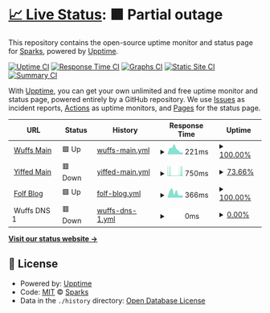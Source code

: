 # [📈 Live Status](https://status.wuffs.net): <!--live status--> **🟧 Partial outage**

This repository contains the open-source uptime monitor and status page for [Sparks](https://status.wuffs.net), powered by [Upptime](https://github.com/upptime/upptime).

[![Uptime CI](https://github.com/SparksTheFolf/STF-Uptime-Status/workflows/Uptime%20CI/badge.svg)](https://github.com/SparksTheFolf/STF-Uptime-Status/actions?query=workflow%3A%22Uptime+CI%22)
[![Response Time CI](https://github.com/SparksTheFolf/STF-Uptime-Status/workflows/Response%20Time%20CI/badge.svg)](https://github.com/SparksTheFolf/STF-Uptime-Status/actions?query=workflow%3A%22Response+Time+CI%22)
[![Graphs CI](https://github.com/SparksTheFolf/STF-Uptime-Status/workflows/Graphs%20CI/badge.svg)](https://github.com/SparksTheFolf/STF-Uptime-Status/actions?query=workflow%3A%22Graphs+CI%22)
[![Static Site CI](https://github.com/SparksTheFolf/STF-Uptime-Status/workflows/Static%20Site%20CI/badge.svg)](https://github.com/SparksTheFolf/STF-Uptime-Status/actions?query=workflow%3A%22Static+Site+CI%22)
[![Summary CI](https://github.com/SparksTheFolf/STF-Uptime-Status/workflows/Summary%20CI/badge.svg)](https://github.com/SparksTheFolf/STF-Uptime-Status/actions?query=workflow%3A%22Summary+CI%22)

With [Upptime](https://upptime.js.org), you can get your own unlimited and free uptime monitor and status page, powered entirely by a GitHub repository. We use [Issues](https://github.com/SparksTheFolf/STF-Uptime-Status/issues) as incident reports, [Actions](https://github.com/SparksTheFolf/STF-Uptime-Status/actions) as uptime monitors, and [Pages](https://status.wuffs.net) for the status page.

<!--start: status pages-->
<!-- This summary is generated by Upptime (https://github.com/upptime/upptime) -->
<!-- Do not edit this manually, your changes will be overwritten -->
<!-- prettier-ignore -->
| URL | Status | History | Response Time | Uptime |
| --- | ------ | ------- | ------------- | ------ |
| <img alt="" src="https://icons.duckduckgo.com/ip3/wuffs.net.ico" height="13"> [Wuffs Main](https://wuffs.net/) | 🟩 Up | [wuffs-main.yml](https://github.com/SparksTheFolf/STF-Uptime-Status/commits/HEAD/history/wuffs-main.yml) | <details><summary><img alt="Response time graph" src="./graphs/wuffs-main/response-time-week.png" height="20"> 221ms</summary><br><a href="https://status.wuffs.net/history/wuffs-main"><img alt="Response time 992" src="https://img.shields.io/endpoint?url=https%3A%2F%2Fraw.githubusercontent.com%2FSparksTheFolf%2FSTF-Uptime-Status%2FHEAD%2Fapi%2Fwuffs-main%2Fresponse-time.json"></a><br><a href="https://status.wuffs.net/history/wuffs-main"><img alt="24-hour response time 221" src="https://img.shields.io/endpoint?url=https%3A%2F%2Fraw.githubusercontent.com%2FSparksTheFolf%2FSTF-Uptime-Status%2FHEAD%2Fapi%2Fwuffs-main%2Fresponse-time-day.json"></a><br><a href="https://status.wuffs.net/history/wuffs-main"><img alt="7-day response time 221" src="https://img.shields.io/endpoint?url=https%3A%2F%2Fraw.githubusercontent.com%2FSparksTheFolf%2FSTF-Uptime-Status%2FHEAD%2Fapi%2Fwuffs-main%2Fresponse-time-week.json"></a><br><a href="https://status.wuffs.net/history/wuffs-main"><img alt="30-day response time 1157" src="https://img.shields.io/endpoint?url=https%3A%2F%2Fraw.githubusercontent.com%2FSparksTheFolf%2FSTF-Uptime-Status%2FHEAD%2Fapi%2Fwuffs-main%2Fresponse-time-month.json"></a><br><a href="https://status.wuffs.net/history/wuffs-main"><img alt="1-year response time 992" src="https://img.shields.io/endpoint?url=https%3A%2F%2Fraw.githubusercontent.com%2FSparksTheFolf%2FSTF-Uptime-Status%2FHEAD%2Fapi%2Fwuffs-main%2Fresponse-time-year.json"></a></details> | <details><summary><a href="https://status.wuffs.net/history/wuffs-main">100.00%</a></summary><a href="https://status.wuffs.net/history/wuffs-main"><img alt="All-time uptime 97.98%" src="https://img.shields.io/endpoint?url=https%3A%2F%2Fraw.githubusercontent.com%2FSparksTheFolf%2FSTF-Uptime-Status%2FHEAD%2Fapi%2Fwuffs-main%2Fuptime.json"></a><br><a href="https://status.wuffs.net/history/wuffs-main"><img alt="24-hour uptime 100.00%" src="https://img.shields.io/endpoint?url=https%3A%2F%2Fraw.githubusercontent.com%2FSparksTheFolf%2FSTF-Uptime-Status%2FHEAD%2Fapi%2Fwuffs-main%2Fuptime-day.json"></a><br><a href="https://status.wuffs.net/history/wuffs-main"><img alt="7-day uptime 100.00%" src="https://img.shields.io/endpoint?url=https%3A%2F%2Fraw.githubusercontent.com%2FSparksTheFolf%2FSTF-Uptime-Status%2FHEAD%2Fapi%2Fwuffs-main%2Fuptime-week.json"></a><br><a href="https://status.wuffs.net/history/wuffs-main"><img alt="30-day uptime 93.78%" src="https://img.shields.io/endpoint?url=https%3A%2F%2Fraw.githubusercontent.com%2FSparksTheFolf%2FSTF-Uptime-Status%2FHEAD%2Fapi%2Fwuffs-main%2Fuptime-month.json"></a><br><a href="https://status.wuffs.net/history/wuffs-main"><img alt="1-year uptime 97.98%" src="https://img.shields.io/endpoint?url=https%3A%2F%2Fraw.githubusercontent.com%2FSparksTheFolf%2FSTF-Uptime-Status%2FHEAD%2Fapi%2Fwuffs-main%2Fuptime-year.json"></a></details>
| <img alt="" src="https://icons.duckduckgo.com/ip3/yiffed.net.ico" height="13"> [Yiffed Main](https://yiffed.net/) | 🟥 Down | [yiffed-main.yml](https://github.com/SparksTheFolf/STF-Uptime-Status/commits/HEAD/history/yiffed-main.yml) | <details><summary><img alt="Response time graph" src="./graphs/yiffed-main/response-time-week.png" height="20"> 750ms</summary><br><a href="https://status.wuffs.net/history/yiffed-main"><img alt="Response time 969" src="https://img.shields.io/endpoint?url=https%3A%2F%2Fraw.githubusercontent.com%2FSparksTheFolf%2FSTF-Uptime-Status%2FHEAD%2Fapi%2Fyiffed-main%2Fresponse-time.json"></a><br><a href="https://status.wuffs.net/history/yiffed-main"><img alt="24-hour response time 866" src="https://img.shields.io/endpoint?url=https%3A%2F%2Fraw.githubusercontent.com%2FSparksTheFolf%2FSTF-Uptime-Status%2FHEAD%2Fapi%2Fyiffed-main%2Fresponse-time-day.json"></a><br><a href="https://status.wuffs.net/history/yiffed-main"><img alt="7-day response time 750" src="https://img.shields.io/endpoint?url=https%3A%2F%2Fraw.githubusercontent.com%2FSparksTheFolf%2FSTF-Uptime-Status%2FHEAD%2Fapi%2Fyiffed-main%2Fresponse-time-week.json"></a><br><a href="https://status.wuffs.net/history/yiffed-main"><img alt="30-day response time 1027" src="https://img.shields.io/endpoint?url=https%3A%2F%2Fraw.githubusercontent.com%2FSparksTheFolf%2FSTF-Uptime-Status%2FHEAD%2Fapi%2Fyiffed-main%2Fresponse-time-month.json"></a><br><a href="https://status.wuffs.net/history/yiffed-main"><img alt="1-year response time 969" src="https://img.shields.io/endpoint?url=https%3A%2F%2Fraw.githubusercontent.com%2FSparksTheFolf%2FSTF-Uptime-Status%2FHEAD%2Fapi%2Fyiffed-main%2Fresponse-time-year.json"></a></details> | <details><summary><a href="https://status.wuffs.net/history/yiffed-main">73.66%</a></summary><a href="https://status.wuffs.net/history/yiffed-main"><img alt="All-time uptime 98.02%" src="https://img.shields.io/endpoint?url=https%3A%2F%2Fraw.githubusercontent.com%2FSparksTheFolf%2FSTF-Uptime-Status%2FHEAD%2Fapi%2Fyiffed-main%2Fuptime.json"></a><br><a href="https://status.wuffs.net/history/yiffed-main"><img alt="24-hour uptime 67.92%" src="https://img.shields.io/endpoint?url=https%3A%2F%2Fraw.githubusercontent.com%2FSparksTheFolf%2FSTF-Uptime-Status%2FHEAD%2Fapi%2Fyiffed-main%2Fuptime-day.json"></a><br><a href="https://status.wuffs.net/history/yiffed-main"><img alt="7-day uptime 73.66%" src="https://img.shields.io/endpoint?url=https%3A%2F%2Fraw.githubusercontent.com%2FSparksTheFolf%2FSTF-Uptime-Status%2FHEAD%2Fapi%2Fyiffed-main%2Fuptime-week.json"></a><br><a href="https://status.wuffs.net/history/yiffed-main"><img alt="30-day uptime 93.90%" src="https://img.shields.io/endpoint?url=https%3A%2F%2Fraw.githubusercontent.com%2FSparksTheFolf%2FSTF-Uptime-Status%2FHEAD%2Fapi%2Fyiffed-main%2Fuptime-month.json"></a><br><a href="https://status.wuffs.net/history/yiffed-main"><img alt="1-year uptime 98.02%" src="https://img.shields.io/endpoint?url=https%3A%2F%2Fraw.githubusercontent.com%2FSparksTheFolf%2FSTF-Uptime-Status%2FHEAD%2Fapi%2Fyiffed-main%2Fuptime-year.json"></a></details>
| <img alt="" src="https://icons.duckduckgo.com/ip3/folf.blog.ico" height="13"> [Folf Blog](https://folf.blog/) | 🟩 Up | [folf-blog.yml](https://github.com/SparksTheFolf/STF-Uptime-Status/commits/HEAD/history/folf-blog.yml) | <details><summary><img alt="Response time graph" src="./graphs/folf-blog/response-time-week.png" height="20"> 366ms</summary><br><a href="https://status.wuffs.net/history/folf-blog"><img alt="Response time 335" src="https://img.shields.io/endpoint?url=https%3A%2F%2Fraw.githubusercontent.com%2FSparksTheFolf%2FSTF-Uptime-Status%2FHEAD%2Fapi%2Ffolf-blog%2Fresponse-time.json"></a><br><a href="https://status.wuffs.net/history/folf-blog"><img alt="24-hour response time 1004" src="https://img.shields.io/endpoint?url=https%3A%2F%2Fraw.githubusercontent.com%2FSparksTheFolf%2FSTF-Uptime-Status%2FHEAD%2Fapi%2Ffolf-blog%2Fresponse-time-day.json"></a><br><a href="https://status.wuffs.net/history/folf-blog"><img alt="7-day response time 366" src="https://img.shields.io/endpoint?url=https%3A%2F%2Fraw.githubusercontent.com%2FSparksTheFolf%2FSTF-Uptime-Status%2FHEAD%2Fapi%2Ffolf-blog%2Fresponse-time-week.json"></a><br><a href="https://status.wuffs.net/history/folf-blog"><img alt="30-day response time 319" src="https://img.shields.io/endpoint?url=https%3A%2F%2Fraw.githubusercontent.com%2FSparksTheFolf%2FSTF-Uptime-Status%2FHEAD%2Fapi%2Ffolf-blog%2Fresponse-time-month.json"></a><br><a href="https://status.wuffs.net/history/folf-blog"><img alt="1-year response time 335" src="https://img.shields.io/endpoint?url=https%3A%2F%2Fraw.githubusercontent.com%2FSparksTheFolf%2FSTF-Uptime-Status%2FHEAD%2Fapi%2Ffolf-blog%2Fresponse-time-year.json"></a></details> | <details><summary><a href="https://status.wuffs.net/history/folf-blog">100.00%</a></summary><a href="https://status.wuffs.net/history/folf-blog"><img alt="All-time uptime 100.00%" src="https://img.shields.io/endpoint?url=https%3A%2F%2Fraw.githubusercontent.com%2FSparksTheFolf%2FSTF-Uptime-Status%2FHEAD%2Fapi%2Ffolf-blog%2Fuptime.json"></a><br><a href="https://status.wuffs.net/history/folf-blog"><img alt="24-hour uptime 100.00%" src="https://img.shields.io/endpoint?url=https%3A%2F%2Fraw.githubusercontent.com%2FSparksTheFolf%2FSTF-Uptime-Status%2FHEAD%2Fapi%2Ffolf-blog%2Fuptime-day.json"></a><br><a href="https://status.wuffs.net/history/folf-blog"><img alt="7-day uptime 100.00%" src="https://img.shields.io/endpoint?url=https%3A%2F%2Fraw.githubusercontent.com%2FSparksTheFolf%2FSTF-Uptime-Status%2FHEAD%2Fapi%2Ffolf-blog%2Fuptime-week.json"></a><br><a href="https://status.wuffs.net/history/folf-blog"><img alt="30-day uptime 100.00%" src="https://img.shields.io/endpoint?url=https%3A%2F%2Fraw.githubusercontent.com%2FSparksTheFolf%2FSTF-Uptime-Status%2FHEAD%2Fapi%2Ffolf-blog%2Fuptime-month.json"></a><br><a href="https://status.wuffs.net/history/folf-blog"><img alt="1-year uptime 100.00%" src="https://img.shields.io/endpoint?url=https%3A%2F%2Fraw.githubusercontent.com%2FSparksTheFolf%2FSTF-Uptime-Status%2FHEAD%2Fapi%2Ffolf-blog%2Fuptime-year.json"></a></details>
| <img alt="" src="https://icons.duckduckgo.com/ip3/null.ico" height="13"> Wuffs DNS 1 | 🟥 Down | [wuffs-dns-1.yml](https://github.com/SparksTheFolf/STF-Uptime-Status/commits/HEAD/history/wuffs-dns-1.yml) | <details><summary><img alt="Response time graph" src="./graphs/wuffs-dns-1/response-time-week.png" height="20"> 0ms</summary><br><a href="https://status.wuffs.net/history/wuffs-dns-1"><img alt="Response time 49" src="https://img.shields.io/endpoint?url=https%3A%2F%2Fraw.githubusercontent.com%2FSparksTheFolf%2FSTF-Uptime-Status%2FHEAD%2Fapi%2Fwuffs-dns-1%2Fresponse-time.json"></a><br><a href="https://status.wuffs.net/history/wuffs-dns-1"><img alt="24-hour response time 0" src="https://img.shields.io/endpoint?url=https%3A%2F%2Fraw.githubusercontent.com%2FSparksTheFolf%2FSTF-Uptime-Status%2FHEAD%2Fapi%2Fwuffs-dns-1%2Fresponse-time-day.json"></a><br><a href="https://status.wuffs.net/history/wuffs-dns-1"><img alt="7-day response time 0" src="https://img.shields.io/endpoint?url=https%3A%2F%2Fraw.githubusercontent.com%2FSparksTheFolf%2FSTF-Uptime-Status%2FHEAD%2Fapi%2Fwuffs-dns-1%2Fresponse-time-week.json"></a><br><a href="https://status.wuffs.net/history/wuffs-dns-1"><img alt="30-day response time 54" src="https://img.shields.io/endpoint?url=https%3A%2F%2Fraw.githubusercontent.com%2FSparksTheFolf%2FSTF-Uptime-Status%2FHEAD%2Fapi%2Fwuffs-dns-1%2Fresponse-time-month.json"></a><br><a href="https://status.wuffs.net/history/wuffs-dns-1"><img alt="1-year response time 49" src="https://img.shields.io/endpoint?url=https%3A%2F%2Fraw.githubusercontent.com%2FSparksTheFolf%2FSTF-Uptime-Status%2FHEAD%2Fapi%2Fwuffs-dns-1%2Fresponse-time-year.json"></a></details> | <details><summary><a href="https://status.wuffs.net/history/wuffs-dns-1">0.00%</a></summary><a href="https://status.wuffs.net/history/wuffs-dns-1"><img alt="All-time uptime 86.37%" src="https://img.shields.io/endpoint?url=https%3A%2F%2Fraw.githubusercontent.com%2FSparksTheFolf%2FSTF-Uptime-Status%2FHEAD%2Fapi%2Fwuffs-dns-1%2Fuptime.json"></a><br><a href="https://status.wuffs.net/history/wuffs-dns-1"><img alt="24-hour uptime 0.00%" src="https://img.shields.io/endpoint?url=https%3A%2F%2Fraw.githubusercontent.com%2FSparksTheFolf%2FSTF-Uptime-Status%2FHEAD%2Fapi%2Fwuffs-dns-1%2Fuptime-day.json"></a><br><a href="https://status.wuffs.net/history/wuffs-dns-1"><img alt="7-day uptime 0.00%" src="https://img.shields.io/endpoint?url=https%3A%2F%2Fraw.githubusercontent.com%2FSparksTheFolf%2FSTF-Uptime-Status%2FHEAD%2Fapi%2Fwuffs-dns-1%2Fuptime-week.json"></a><br><a href="https://status.wuffs.net/history/wuffs-dns-1"><img alt="30-day uptime 58.04%" src="https://img.shields.io/endpoint?url=https%3A%2F%2Fraw.githubusercontent.com%2FSparksTheFolf%2FSTF-Uptime-Status%2FHEAD%2Fapi%2Fwuffs-dns-1%2Fuptime-month.json"></a><br><a href="https://status.wuffs.net/history/wuffs-dns-1"><img alt="1-year uptime 86.37%" src="https://img.shields.io/endpoint?url=https%3A%2F%2Fraw.githubusercontent.com%2FSparksTheFolf%2FSTF-Uptime-Status%2FHEAD%2Fapi%2Fwuffs-dns-1%2Fuptime-year.json"></a></details>

<!--end: status pages-->

[**Visit our status website →**](https://status.wuffs.net)

## 📄 License

- Powered by: [Upptime](https://github.com/upptime/upptime)
- Code: [MIT](./LICENSE) © [Sparks](https://status.wuffs.net)
- Data in the `./history` directory: [Open Database License](https://opendatacommons.org/licenses/odbl/1-0/)
